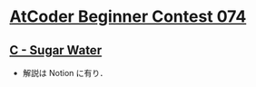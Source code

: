 # [AtCoder Beginner Contest 074](https://atcoder.jp/contests/abc074)

## [C - Sugar Water](https://atcoder.jp/contests/abc074/tasks/arc083_a)
- 解説は Notion に有り．
